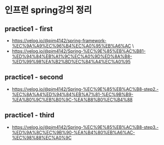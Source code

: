 # 인프런 spring강의 정리
## practice1 - first
- https://velog.io/@pjm4142/spring-framework-%EC%9A%A9%EC%96%B4%EC%A0%95%EB%A6%AC \
- https://velog.io/@pjm4142/Spring-%EC%9E%85%EB%AC%B81-%ED%94%84%EB%A1%9C%EC%A0%9D%ED%8A%B8-%ED%99%98%EA%B2%BD%EC%84%A4%EC%A0%95

## practice1 - second
- https://velog.io/@pjm4142/Spring-%EC%9E%85%EB%AC%B8-step2.-%EC%8A%A4%ED%94%84%EB%A7%81-%EC%9B%B9-%EA%B0%9C%EB%B0%9C-%EA%B8%B0%EC%B4%88

## practice1 - third 
- https://velog.io/@pjm4142/Spring-%EC%9E%85%EB%AC%B8-step3.-%ED%9A%8C%EC%9B%90-%EA%B4%80%EB%A6%AC-%EC%98%88%EC%A0%9C
